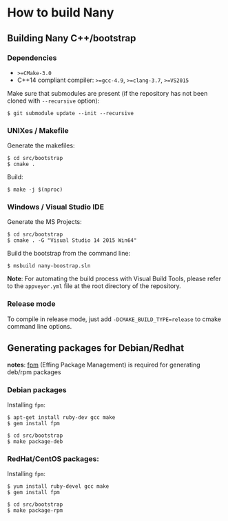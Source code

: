 How to build Nany
=================


Building Nany C++/bootstrap
---------------------------

### Dependencies

 * `>=CMake-3.0`
 * C++14 compliant compiler: `>=gcc-4.9`, `>=clang-3.7`, `>=VS2015`

Make sure that submodules are present (if the repository has not been cloned
with `--recursive` option):
```
$ git submodule update --init --recursive
```


### UNIXes / Makefile

Generate the makefiles:
```
$ cd src/bootstrap
$ cmake .

```

Build:
```
$ make -j $(nproc)
```


### Windows / Visual Studio IDE


Generate the MS Projects:
```
$ cd src/bootstrap
$ cmake . -G "Visual Studio 14 2015 Win64"
```

Build the bootstrap from the command line:
```
$ msbuild nany-boostrap.sln
```

**Note**: For automating the build process with Visual Build Tools, please refer
to the `appveyor.yml` file at the root directory of the repository.



### Release mode

To compile in release mode, just add `-DCMAKE_BUILD_TYPE=release` to cmake
command line options.




Generating packages for Debian/Redhat
-------------------------------------

**notes**: [fpm](https://github.com/jordansissel/fpm) (Effing Package Management) is required for generating deb/rpm packages

### Debian packages
Installing `fpm`:
```
$ apt-get install ruby-dev gcc make
$ gem install fpm
```

```
$ cd src/bootstrap
$ make package-deb
```

### RedHat/CentOS packages:

Installing `fpm`:
```
$ yum install ruby-devel gcc make
$ gem install fpm
```

```
$ cd src/bootstrap
$ make package-rpm
```
